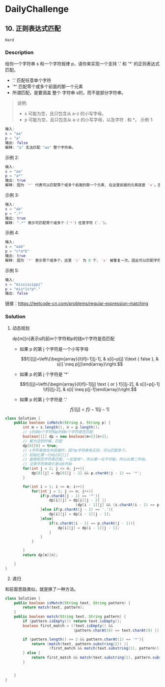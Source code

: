 # DailyChallenge

## 10. 正则表达式匹配

`Hard`

### Description

给你一个字符串 s 和一个字符规律 p，请你来实现一个支持 '.' 和 '*' 的正则表达式匹配。

- '.' 匹配任意单个字符
- '*' 匹配零个或多个前面的那一个元素
- 所谓匹配，是要涵盖 整个 字符串 s的，而不是部分字符串。

> 说明:
>
> - s 可能为空，且只包含从 a-z 的小写字母。
> - p 可能为空，且只包含从 a-z 的小写字母，以及字符 . 和 *。
示例 1:

```matlab
输入:
s = "aa"
p = "a"
输出: false
解释: "a" 无法匹配 "aa" 整个字符串。
```

示例 2:

```matlab
输入:
s = "aa"
p = "a*"
输出: true
解释: 因为 '*' 代表可以匹配零个或多个前面的那一个元素, 在这里前面的元素就是 'a'。因此，字符串 "aa" 可被视为 'a' 重复了一次。
```

示例 3:

```matlab
输入:
s = "ab"
p = ".*"
输出: true
解释: ".*" 表示可匹配零个或多个（'*'）任意字符（'.'）。
```

示例 4:

```matlab
输入:
s = "aab"
p = "c*a*b"
输出: true
解释: 因为 '*' 表示零个或多个，这里 'c' 为 0 个, 'a' 被重复一次。因此可以匹配字符串 "aab"。
```

示例 5:

```matlab
输入:
s = "mississippi"
p = "mis*is*p*."
输出: false
```

链接：<https://leetcode-cn.com/problems/regular-expression-matching>

### Solution

1. 动态规划

    dp[m][n]表示s的前m个字符和p的钱n个字符是否匹配

   - 如果 p 的第 j 个字符是一个小写字母

        $$f[i][j]=\left\{\begin{array}{ll}f[i-1][j-1], & s[i]=p[j] \\\text { false }, & s[i] \neq p[j]\end{array}\right.$$
   - 如果 p 的第 j 个字符是 '*'

        $$f[i][j]=\left\{\begin{array}{ll}f[i-1][j] \text { or } f[i][j-2], & s[i]=p[j-1] \\f[i][j-2], & s[i] \neq p[j-1]\end{array}\right.$$
   - 如果 p 的第 j 个字符是 '.'

        $$f[i][j]=f[i-1][j-1]$$

```java
class Solution {
    public boolean isMatch(String s, String p) {
        int m = s.length(), n = p.length();
        // s的前m个字符和p的钱n个字符是否匹配
        boolean[][] dp = new boolean[m+2][n+2];
        // 都为空的时候，匹配
        dp[0][0] = true;
        // s字符串放在外层循环，因为p字符串有正则，可以匹配多个。
        // 初始化第一行dp[0][j]
        // 能够和空字符串匹配，一定是有*，所以第一位不可能，所以从第二开始。
        // 注意字符串索引是从0开始
        for(int j = 2; j <= n; j++){
            dp[0][j] = dp[0][j - 2] && p.charAt(j - 1) == '*';
        }

        for(int i = 1; i <= m; i++){
            for(int j = 1; j <= n; j++){
                if(p.charAt(j - 1) == '*'){
                    dp[i][j] = dp[i][j - 2] ||
                                (dp[i - 1][j] && (s.charAt(i - 1) == p.charAt(j - 2) || p.charAt(j - 2) == '.'));
                }else if(p.charAt(j - 1) == '.'){
                    dp[i][j] = dp[i - 1][j - 1];
                }else{
                    if(s.charAt(i - 1) == p.charAt(j - 1)){
                        dp[i][j] = dp[i - 1][j - 1];
                    }
                }
            }

        }
        return dp[m][n];

    }
}
```

2. 递归

和前面思路类似，就是换了一种方法。

```java
class Solution {
    public boolean isMatch(String text, String pattern) {
        return match(text, pattern);
    }
    public boolean match(String text, String pattern) {
        if (pattern.isEmpty()) return text.isEmpty();
        boolean first_match = (!text.isEmpty() &&
                               (pattern.charAt(0) == text.charAt(0) || pattern.charAt(0) == '.'));

        if (pattern.length() >= 2 && pattern.charAt(1) == '*'){
            return (match(text, pattern.substring(2)) ||
                    (first_match && match(text.substring(1), pattern)));
        } else {
            return first_match && match(text.substring(1), pattern.substring(1));
        }


    }
}
```
